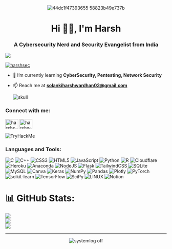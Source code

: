 <div align="center">
  
![44dc1f47393655 58823b49e737b](https://github.com/HARSH-232/HARSH-232/assets/84784218/a41e7b6a-6390-47bf-b025-14561f7489e0)

</div>

<h1 align="center">Hi 👋🏽, I'm Harsh</h1>
<h3 align="center">A Cybersecurity Nerd and Security Evangelist from India</h3>

[![](https://visitcount.itsvg.in/api?id=HARSH-232&icon=2&color=12)](https://visitcount.itsvg.in)



<p align="left"> <a href="https://twitter.com/0xharshsec" target="blank"><img src="https://img.shields.io/twitter/follow/harshsec?logo=twitter&style=for-the-badge" alt="harshsec" /></a> </p>



- 🌱 I’m currently learning **CyberSecurity, Pentesting, Network Security**

- 📫  Reach me at **solankiharshwardhan03@gmail.com**

  ![skull](https://github.com/HARSH-232/HARSH-232/assets/84784218/2fc5cf91-6e51-420f-a9b1-fd144ebee25e)


<h3 align="left">Connect with me:</h3>
<p align="left">
<a href="https://twitter.com/HarshSec" target="blank"><img align="center" src="https://raw.githubusercontent.com/rahuldkjain/github-profile-readme-generator/master/src/images/icons/Social/twitter.svg" alt="harshsec" height="30" width="40" /></a>
<a href="https://linkedin.com/in/harshwardhan-solanki-207a0722a" target="blank"><img align="center" src="https://raw.githubusercontent.com/rahuldkjain/github-profile-readme-generator/master/src/images/icons/Social/linked-in-alt.svg" alt="harshwardhan-solanki" height="30" width="40" /></a>
</p>
<img src="https://tryhackme-badges.s3.amazonaws.com/HarshSec.png" alt="TryHackMe">

<h3 align="left">Languages and Tools:</h3>

![C](https://img.shields.io/badge/c-%2300599C.svg?style=for-the-badge&logo=c&logoColor=white) ![C++](https://img.shields.io/badge/c++-%2300599C.svg?style=for-the-badge&logo=c%2B%2B&logoColor=white) ![CSS3](https://img.shields.io/badge/css3-%231572B6.svg?style=for-the-badge&logo=css3&logoColor=white) ![HTML5](https://img.shields.io/badge/html5-%23E34F26.svg?style=for-the-badge&logo=html5&logoColor=white) ![JavaScript](https://img.shields.io/badge/javascript-%23323330.svg?style=for-the-badge&logo=javascript&logoColor=%23F7DF1E) ![Python](https://img.shields.io/badge/python-3670A0?style=for-the-badge&logo=python&logoColor=ffdd54) ![R](https://img.shields.io/badge/r-%23276DC3.svg?style=for-the-badge&logo=r&logoColor=white) ![Cloudflare](https://img.shields.io/badge/Cloudflare-F38020?style=for-the-badge&logo=Cloudflare&logoColor=white) ![Heroku](https://img.shields.io/badge/heroku-%23430098.svg?style=for-the-badge&logo=heroku&logoColor=white) ![Anaconda](https://img.shields.io/badge/Anaconda-%2344A833.svg?style=for-the-badge&logo=anaconda&logoColor=white) ![NodeJS](https://img.shields.io/badge/node.js-6DA55F?style=for-the-badge&logo=node.js&logoColor=white) ![Flask](https://img.shields.io/badge/flask-%23000.svg?style=for-the-badge&logo=flask&logoColor=white) ![TailwindCSS](https://img.shields.io/badge/tailwindcss-%2338B2AC.svg?style=for-the-badge&logo=tailwind-css&logoColor=white) ![SQLite](https://img.shields.io/badge/sqlite-%2307405e.svg?style=for-the-badge&logo=sqlite&logoColor=white) ![MySQL](https://img.shields.io/badge/mysql-%2300f.svg?style=for-the-badge&logo=mysql&logoColor=white) ![Canva](https://img.shields.io/badge/Canva-%2300C4CC.svg?style=for-the-badge&logo=Canva&logoColor=white) ![Keras](https://img.shields.io/badge/Keras-%23D00000.svg?style=for-the-badge&logo=Keras&logoColor=white) ![NumPy](https://img.shields.io/badge/numpy-%23013243.svg?style=for-the-badge&logo=numpy&logoColor=white) ![Pandas](https://img.shields.io/badge/pandas-%23150458.svg?style=for-the-badge&logo=pandas&logoColor=white) ![Plotly](https://img.shields.io/badge/Plotly-%233F4F75.svg?style=for-the-badge&logo=plotly&logoColor=white) ![PyTorch](https://img.shields.io/badge/PyTorch-%23EE4C2C.svg?style=for-the-badge&logo=PyTorch&logoColor=white) ![scikit-learn](https://img.shields.io/badge/scikit--learn-%23F7931E.svg?style=for-the-badge&logo=scikit-learn&logoColor=white) ![TensorFlow](https://img.shields.io/badge/TensorFlow-%23FF6F00.svg?style=for-the-badge&logo=TensorFlow&logoColor=white) ![SciPy](https://img.shields.io/badge/SciPy-%230C55A5.svg?style=for-the-badge&logo=scipy&logoColor=%white) ![LINUX](https://img.shields.io/badge/Linux-FCC624?style=for-the-badge&logo=linux&logoColor=black) ![Notion](https://img.shields.io/badge/Notion-%23000000.svg?style=for-the-badge&logo=notion&logoColor=white)

# 📊 GitHub Stats:
![](https://github-readme-stats.vercel.app/api?username=HARSH-232&theme=dark&hide_border=false&include_all_commits=true&count_private=true)<br/>
![](https://github-readme-streak-stats.herokuapp.com/?user=HARSH-232&theme=dark&hide_border=false)<br/>
![](https://github-readme-stats.vercel.app/api/top-langs/?username=HARSH-232&theme=dark&hide_border=false&include_all_commits=true&count_private=true&layout=compact)

<hr>

<div align="center">

![systemlog off](https://github.com/HARSH-232/HARSH-232/assets/84784218/92c8c51c-718a-4fcd-9feb-3ef721728275)

</div>

<!---
HARSH-232/HARSH-232 is a ✨ special ✨ repository because its `README.md` (this file) appears on your GitHub profile.
You can click the Preview link to take a look at your changes.
--->

